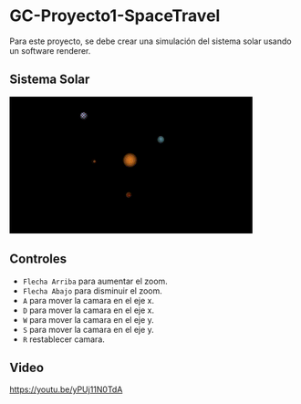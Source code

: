 # GC-Proyecto1-SpaceTravel
Para este proyecto, se debe crear una simulación del sistema solar usando un software renderer.

## Sistema Solar
![](https://github.com/Sebas021210/GC-Proyecto1-SpaceTravel/blob/dcf3bf9982634a3086487233d5591a650fdd00a3/image/SpaceTravel.gif)

## Controles
- `Flecha Arriba` para aumentar el zoom.
- `Flecha Abajo` para disminuir el zoom.
- `A` para mover la camara en el eje x.
- `D` para mover la camara en el eje x.
- `W` para mover la camara en el eje y.
- `S` para mover la camara en el eje y.
- `R` restablecer camara.

## Video
https://youtu.be/yPUj11N0TdA
